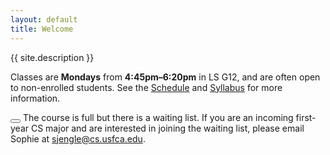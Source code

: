 ```yaml
---
layout: default
title: Welcome
---
```


{{ site.description }}

Classes are **Mondays** from **4:45pm&ndash;6:20pm** in LS G12, and are often open to non-enrolled students. See the [Schedule](schedule.html) and [Syllabus](syllabus.html) for more information.

<div class="notification is-usf-green">
  <button class="delete"></button>
  The course is full but there is a waiting list. If you are an incoming first-year CS major and are interested in joining the waiting list, please email Sophie at <a href="mailto:sjengle@cs.usfca.edu">sjengle@cs.usfca.edu</a>.
</div>

<script>
document.addEventListener('DOMContentLoaded', () => {
  (document.querySelectorAll('.notification .delete') || []).forEach(($delete) => {
    $notification = $delete.parentNode;
    $delete.addEventListener('click', () => {
      $notification.parentNode.removeChild($notification);
    });
  });
});
</script>
